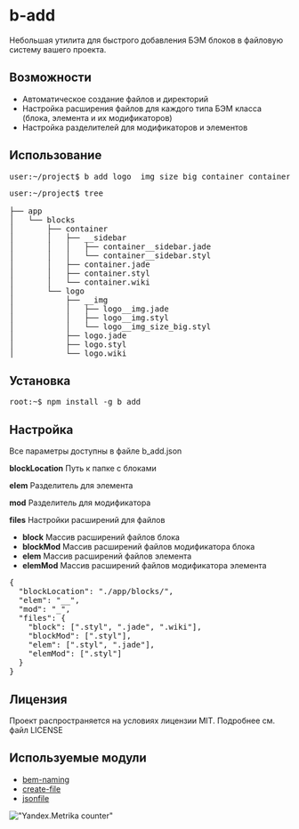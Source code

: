 # b-add

Небольшая утилита для быстрого добавления БЭМ блоков в файловую систему вашего проекта.

## Возможности
* Автоматическое создание файлов и директорий
* Настройка расширения файлов для каждого типа БЭМ класса (блока, элемента и их модификаторов)
* Настройка разделителей для модификаторов и элементов

## Использование
<pre>
user:~/project$ b_add logo__img_size_big container container__sidebar
</pre>
<pre>
user:~/project$ tree

├── app
│   └── blocks
│       ├── container
│       │   ├── __sidebar
│       │   │   ├── container__sidebar.jade
│       │   │   └── container__sidebar.styl
│       │   ├── container.jade
│       │   ├── container.styl
│       │   └── container.wiki
│       └── logo
│           ├── __img
│           │   ├── logo__img.jade
│           │   ├── logo__img.styl
│           │   └── logo__img_size_big.styl
│           ├── logo.jade
│           ├── logo.styl
│           └── logo.wiki
</pre>

## Установка
<pre>
root:~$ npm install -g b_add
</pre>

## Настройка
Все параметры доступны в файле b_add.json

**blockLocation**
Путь к папке с блоками

**elem**
Разделитель для элемента

**mod** 
Разделитель для модификатора

**files**
Настройки расширений для файлов

* **block**
Массив расширений файлов блока
* **blockMod**
Массив расширений файлов модификатора блока
* **elem**
Массив расширений файлов элемента
* **elemMod**
Массив расширений файлов модификатора элемента

<pre>
{
  "blockLocation": "./app/blocks/",
  "elem": "__",
  "mod": "_",
  "files": {
    "block": [".styl", ".jade", ".wiki"],
    "blockMod": [".styl"],
    "elem": [".styl", ".jade"],
    "elemMod": [".styl"]
  }
}
</pre>

## Лицензия
Проект распространяется на условиях лицензии MIT.
Подробнее см. файл LICENSE

## Используемые модули
* [bem-naming](https://github.com/bem/bem-naming)
* [create-file](https://github.com/joakimbeng/create-file)
* [jsonfile](https://github.com/jprichardson/node-jsonfile)

!["Yandex.Metrika counter"](https://mc.yandex.ru/watch/32839275)

